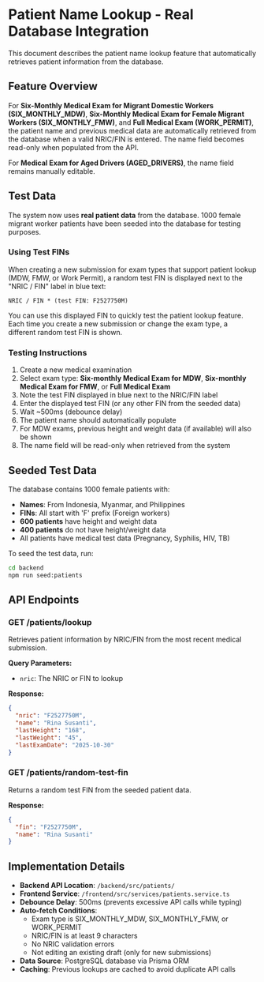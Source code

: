 # Patient Name Lookup - Real Database Integration

This document describes the patient name lookup feature that automatically retrieves patient information from the database.

## Feature Overview

For **Six-Monthly Medical Exam for Migrant Domestic Workers (SIX_MONTHLY_MDW)**, **Six-Monthly Medical Exam for Female Migrant Workers (SIX_MONTHLY_FMW)**, and **Full Medical Exam (WORK_PERMIT)**, the patient name and previous medical data are automatically retrieved from the database when a valid NRIC/FIN is entered. The name field becomes read-only when populated from the API.

For **Medical Exam for Aged Drivers (AGED_DRIVERS)**, the name field remains manually editable.

## Test Data

The system now uses **real patient data** from the database. 1000 female migrant worker patients have been seeded into the database for testing purposes.

### Using Test FINs

When creating a new submission for exam types that support patient lookup (MDW, FMW, or Work Permit), a random test FIN is displayed next to the "NRIC / FIN" label in blue text:

```
NRIC / FIN * (test FIN: F2527750M)
```

You can use this displayed FIN to quickly test the patient lookup feature. Each time you create a new submission or change the exam type, a different random test FIN is shown.

### Testing Instructions

1. Create a new medical examination
2. Select exam type: **Six-monthly Medical Exam for MDW**, **Six-monthly Medical Exam for FMW**, or **Full Medical Exam**
3. Note the test FIN displayed in blue next to the NRIC/FIN label
4. Enter the displayed test FIN (or any other FIN from the seeded data)
5. Wait ~500ms (debounce delay)
6. The patient name should automatically populate
7. For MDW exams, previous height and weight data (if available) will also be shown
8. The name field will be read-only when retrieved from the system

## Seeded Test Data

The database contains 1000 female patients with:
- **Names**: From Indonesia, Myanmar, and Philippines
- **FINs**: All start with 'F' prefix (Foreign workers)
- **600 patients** have height and weight data
- **400 patients** do not have height/weight data
- All patients have medical test data (Pregnancy, Syphilis, HIV, TB)

To seed the test data, run:
```bash
cd backend
npm run seed:patients
```

## API Endpoints

### GET /patients/lookup
Retrieves patient information by NRIC/FIN from the most recent medical submission.

**Query Parameters:**
- `nric`: The NRIC or FIN to lookup

**Response:**
```json
{
  "nric": "F2527750M",
  "name": "Rina Susanti",
  "lastHeight": "168",
  "lastWeight": "45",
  "lastExamDate": "2025-10-30"
}
```

### GET /patients/random-test-fin
Returns a random test FIN from the seeded patient data.

**Response:**
```json
{
  "fin": "F2527750M",
  "name": "Rina Susanti"
}
```

## Implementation Details

- **Backend API Location**: `/backend/src/patients/`
- **Frontend Service**: `/frontend/src/services/patients.service.ts`
- **Debounce Delay**: 500ms (prevents excessive API calls while typing)
- **Auto-fetch Conditions**:
  - Exam type is SIX_MONTHLY_MDW, SIX_MONTHLY_FMW, or WORK_PERMIT
  - NRIC/FIN is at least 9 characters
  - No NRIC validation errors
  - Not editing an existing draft (only for new submissions)
- **Data Source**: PostgreSQL database via Prisma ORM
- **Caching**: Previous lookups are cached to avoid duplicate API calls
